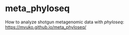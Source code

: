 # meta_phyloseq
How to analyze shotgun metagenomic data with _phyloseq_:
https://mvuko.github.io/meta_phyloseq/
